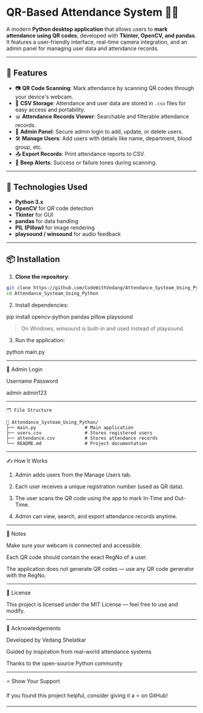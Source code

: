 # QR-Based Attendance System 🧾📸

A modern **Python desktop application** that allows users to **mark attendance using QR codes**, developed with **Tkinter, OpenCV, and pandas**. It features a user-friendly interface, real-time camera integration, and an admin panel for managing user data and attendance records.

---

## 🚀 Features

- 📷 **QR Code Scanning**: Mark attendance by scanning QR codes through your device's webcam.
- 📁 **CSV Storage**: Attendance and user data are stored in `.csv` files for easy access and portability.
- 📊 **Attendance Records Viewer**: Searchable and filterable attendance records.
- 🔐 **Admin Panel**: Secure admin login to add, update, or delete users.
- 🛠️ **Manage Users**: Add users with details like name, department, blood group, etc.
- 📤 **Export Records**: Print attendance reports to CSV.
- 🔔 **Beep Alerts**: Success or failure tones during scanning.

---

## 🧰 Technologies Used

- **Python 3.x**
- **OpenCV** for QR code detection
- **Tkinter** for GUI
- **pandas** for data handling
- **PIL (Pillow)** for image rendering
- **playsound / winsound** for audio feedback

---

## 📦 Installation

1. **Clone the repository**:

```bash
git clone https://github.com/CodeWithVedang/Attendance_Systeam_Using_Python.git
cd Attendance_Systeam_Using_Python
```
2. Install dependencies:



pip install opencv-python pandas pillow playsound

> On Windows, winsound is built-in and used instead of playsound.



3. Run the application:



python main.py


---

👤 Admin Login

Username	Password

admin	admin123



---
```
🗂️ File Structure

📁 Attendance_Systeam_Using_Python/
├── main.py                  # Main application
├── users.csv                # Stores registered users
├── attendance.csv           # Stores attendance records
└── README.md                # Project documentation
```

---

✍️ How It Works

1. Admin adds users from the Manage Users tab.


2. Each user receives a unique registration number (used as QR data).


3. The user scans the QR code using the app to mark In-Time and Out-Time.


4. Admin can view, search, and export attendance records anytime.




---

📌 Notes

Make sure your webcam is connected and accessible.

Each QR code should contain the exact RegNo of a user.

The application does not generate QR codes — use any QR code generator with the RegNo.



---

📜 License

This project is licensed under the MIT License — feel free to use and modify.


---

🙌 Acknowledgements

Developed by Vedang Shelatkar

Guided by inspiration from real-world attendance systems

Thanks to the open-source Python community



---

⭐ Show Your Support

If you found this project helpful, consider giving it a ⭐ on GitHub!

---


